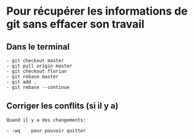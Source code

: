 # Pour récupérer les informations de git sans effacer son travail

## Dans le terminal

```fix 
- git checkout master
- git pull origin master
- git checkout florian
- git rebase master
- git add .
- git rebase --continue
```
## Corriger les conflits (si il y a)
```fix 
Quand il y a des changements:

- :wq    pour pouvoir quitter
```